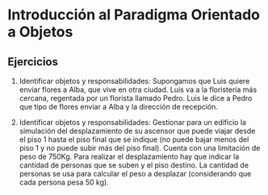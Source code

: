 # Introducción al Paradigma Orientado a Objetos

## Ejercicios

1. Identificar objetos y responsabilidades: Supongamos que Luis quiere enviar flores a Alba, que vive en otra ciudad. Luis va a la floristería más cercana, regentada por un florista llamado Pedro. Luis le dice a Pedro que tipo de flores enviar a Alba y la dirección de recepción.

1. Identificar objetos y responsabilidades: Gestionar para un edificio la simulación del desplazamiento de su ascensor que puede viajar desde el piso 1 hasta el piso final que se indique (no puede bajar menos del piso 1 y no puede subir más del piso final). Cuenta con una limitación de peso de 750Kg. Para realizar el desplazamiento hay que indicar la cantidad de personas que se suben y el piso destino. La cantidad de personas se usa para calcular el peso a desplazar (considerando que cada persona pesa 50 kg).
